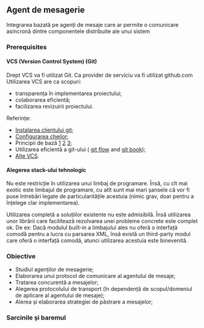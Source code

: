 ## Agent de mesagerie

Integrarea bazată pe agenți de mesaje care ar permite o comunicare asincronă
dintre componentele distribuite ale unui sistem

### Prerequisites

#### VCS (Version Control System) (Git)

Drept VCS va fi utilizat Git. Ca provider de serviciu va fi utilizat github.com
Utilizarea VCS are ca scopuri:
- transparența în implementarea proiectului;
- colaborarea eficientă;
- facilizarea revizuirii proiectului.

Referințe:
- [Instalarea clientului git](https://git-scm.com/downloads);
- [Configurarea cheilor](https://help.github.com/articles/generating-an-ssh-key/);
- Principii de bază
[1](http://www.manniwood.com/starting_a_project_with_git.html)
[2](http://www-cs-students.stanford.edu/~blynn/gitmagic/)
[3](http://www.vogella.com/articles/Git/article.html);
- Utilizarea eficientă a git-ului (
[git flow](http://nvie.com/posts/a-successful-git-branching-model/) and
[git book](http://git-scm.com/book));
- [Alte VCS](https://biz30.timedoctor.com/git-mecurial-and-cvs-comparison-of-svn-software/).

#### Alegerea stack-ului tehnologic

Nu este restricție în utilizarea unui limbaj de programare.
Însă, cu cît mai exotic este limbajul de programare,
cu atît sunt mai mari șansele că vor fi puse întrebări legate de particularitățile acestuia
(nimic grav, doar pentru a înțelege clar implementarea).

Utilizarea completă a soluțiilor existente nu este admisibilă.
Însă utilizarea unor librării care facilitează rezolvarea unei
probleme concrete este complet ok.
De ex: Dacă modulul built-in a limbajului ales nu oferă o interfață comodă pentru a lucra cu
parsarea XML, însă există un third-party modul care oferă o interfață comodă, atunci utilizarea acestuia este binevenită.

### Obiective

- Studiul agenților de mesagerie;
- Elaborarea unui protocol de comunicare al agentului de mesaje;
- Tratarea concurentă a mesajelor;
- Alegerea protocolului de transport (în dependență de scopul/domeniul de aplicare al agentului de mesaje);
- Alerea și elaborarea strategiei de păstrare a mesajelor;

### Sarcinile și baremul
